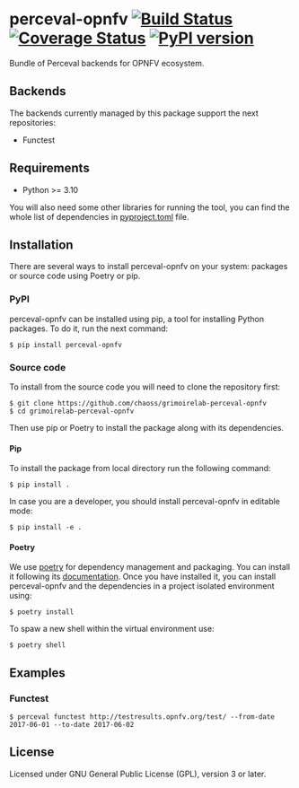 # perceval-opnfv [![Build Status](https://github.com/chaoss/grimoirelab-perceval-opnfv/workflows/tests/badge.svg)](https://github.com/chaoss/grimoirelab-perceval-opnfv/actions?query=workflow:tests+branch:main+event:push) [![Coverage Status](https://img.shields.io/coveralls/chaoss/grimoirelab-perceval-opnfv.svg)](https://coveralls.io/r/chaoss/grimoirelab-perceval-opnfv?branch=main)  [![PyPI version](https://badge.fury.io/py/perceval-opnfv.svg)](https://badge.fury.io/py/perceval-opnfv)

Bundle of Perceval backends for OPNFV ecosystem.

## Backends

The backends currently managed by this package support the next repositories:

* Functest

## Requirements

 * Python >= 3.10

You will also need some other libraries for running the tool, you can find the
whole list of dependencies in [pyproject.toml](pyproject.toml) file.

## Installation

There are several ways to install perceval-opnfv on your system: packages or source 
code using Poetry or pip.

### PyPI

perceval-opnfv can be installed using pip, a tool for installing Python packages. 
To do it, run the next command:
```
$ pip install perceval-opnfv
```

### Source code

To install from the source code you will need to clone the repository first:
```
$ git clone https://github.com/chaoss/grimoirelab-perceval-opnfv
$ cd grimoirelab-perceval-opnfv
```

Then use pip or Poetry to install the package along with its dependencies.

#### Pip
To install the package from local directory run the following command:
```
$ pip install .
```
In case you are a developer, you should install perceval-opnfv in editable mode:
```
$ pip install -e .
```

#### Poetry
We use [poetry](https://python-poetry.org/) for dependency management and 
packaging. You can install it following its [documentation](https://python-poetry.org/docs/#installation).
Once you have installed it, you can install perceval-opnfv and the dependencies in 
a project isolated environment using:
```
$ poetry install
```
To spaw a new shell within the virtual environment use:
```
$ poetry shell
```

## Examples

### Functest

```
$ perceval functest http://testresults.opnfv.org/test/ --from-date 2017-06-01 --to-date 2017-06-02
```

## License

Licensed under GNU General Public License (GPL), version 3 or later.
